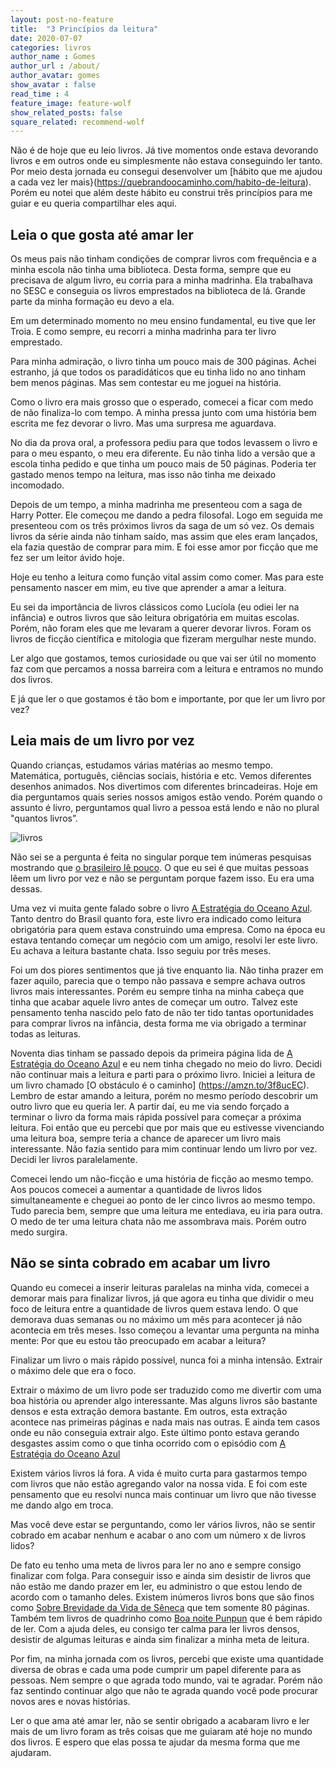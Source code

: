 ```yaml
---
layout: post-no-feature
title:  "3 Princípios da leitura"
date: 2020-07-07
categories: livros
author_name : Gomes
author_url : /about/
author_avatar: gomes
show_avatar : false
read_time : 4
feature_image: feature-wolf
show_related_posts: false
square_related: recommend-wolf
---
```


Não é de hoje que eu leio livros. Já tive momentos onde estava devorando livros e em outros onde eu simplesmente não estava conseguindo ler tanto. Por meio desta jornada eu consegui desenvolver um [hábito que me ajudou a cada vez ler mais}(https://quebrandoocaminho.com/habito-de-leitura). Porém eu notei que além deste hábito eu construi três princípios para me guiar e eu queria compartilhar eles aqui.

## Leia o que gosta até amar ler

Os meus pais não tinham condições de comprar livros com frequência e a minha escola não tinha uma biblioteca. Desta forma, sempre que eu precisava de algum livro, eu corria para a minha madrinha. Ela trabalhava no SESC e conseguia os livros emprestados na biblioteca de lá. Grande parte da minha formação eu devo a ela.

Em um determinado momento no meu ensino fundamental, eu tive que ler Troia. E como sempre, eu recorri a minha madrinha para ter livro emprestado. 

Para minha admiração, o livro tinha um pouco mais de 300 páginas. Achei estranho, já que todos os paradidáticos que eu tinha lido no ano tinham bem menos páginas. Mas sem contestar eu me joguei na história. 

Como o livro era mais grosso que o esperado, comecei a ficar com medo de não finaliza-lo com tempo. A minha pressa junto com uma história bem escrita me fez devorar o livro. Mas uma surpresa me aguardava.

No dia da prova oral, a professora pediu para que todos levassem o livro e para o meu espanto, o meu era diferente. Eu não tinha lido a versão que a escola tinha pedido e que tinha um pouco mais de 50 páginas. Poderia ter gastado menos tempo na leitura, mas isso não tinha me deixado incomodado.

Depois de um tempo, a minha madrinha me presenteou com a saga de Harry Potter. Ele começou me dando a pedra filosofal. Logo em seguida me presenteou com os três próximos livros da saga de um só vez. Os demais livros da série ainda não tinham saído, mas assim que eles eram lançados, ela fazia questão de comprar para mim. E foi esse amor por ficção que me fez ser um leitor ávido hoje.

Hoje eu tenho a leitura como função vital assim como comer. Mas para este pensamento nascer em mim, eu tive que aprender a amar a leitura. 

Eu sei da importância de livros clássicos como Lucíola (eu odiei ler na infância) e outros livros que são leitura obrigatória em muitas escolas. Porém, não foram eles que me levaram a querer devorar livros. Foram os livros de ficção científica e mitologia que fizeram mergulhar neste mundo. 

Ler algo que gostamos, temos curiosidade ou que vai ser útil no momento faz com que percamos a nossa barreira com a leitura e entramos no mundo dos livros. 

E já que ler o que gostamos é tão bom e importante, por que ler um livro por vez?

## Leia mais de um livro por vez

Quando crianças, estudamos várias matérias ao mesmo tempo. Matemática, português, ciências sociais, história e etc. Vemos diferentes desenhos animados. Nos divertimos com diferentes brincadeiras. Hoje em dia perguntamos quais series nossos amigos estão vendo. Porém quando o assunto é livro, perguntamos qual livro a pessoa está lendo e não no plural "quantos livros”.

![livros]({{site.url}}/{{site.baseurl}}img/post-assets/ler-mais/ler-mais.jpg)

Não sei se a pergunta é feita no singular porque tem inúmeras pesquisas mostrando que [o  brasileiro lê pouco](https://g1.globo.com/politica/blog/matheus-leitao/post/2019/01/06/retratos-da-leitura-no-brasil.ghtml). O que eu sei é que muitas pessoas lêem um livro por vez e não se perguntam porque fazem isso. Eu era uma dessas.

Uma vez vi muita gente falado sobre o livro [A Estratégia do Oceano Azul](https://amzn.to/31PdJ4l). Tanto dentro do Brasil quanto fora, este livro era indicado como leitura obrigatória para quem estava construindo uma empresa. Como na época eu estava tentando começar um negócio com um amigo, resolvi ler este livro. Eu achava a leitura bastante chata. Isso seguiu por três meses. 

Foi um dos piores sentimentos que já tive enquanto lia. Não tinha prazer em fazer aquilo, parecia que o tempo não passava e sempre achava outros livros mais interessantes. Porém eu sempre tinha na minha cabeça que tinha que acabar aquele livro antes de começar um outro. Talvez este pensamento tenha nascido pelo fato de não ter tido tantas oportunidades para comprar livros na infância, desta forma me via obrigado a terminar todas as leituras. 

Noventa dias tinham se passado depois da primeira página lida de [A Estratégia do Oceano Azul](https://amzn.to/31PdJ4l) e eu nem tinha chegado no meio do livro. Decidi não continuar mais a leitura e parti para o próximo livro. Iniciei a leitura de um livro chamado [O obstáculo é o caminho] (https://amzn.to/3f8ucEC). Lembro de estar amando a leitura, porém no mesmo período descobrir um outro livro que eu queria ler. A partir daí, eu me via sendo forçado a terminar o livro da forma mais rápida possível para começar a próxima leitura. Foi então que eu percebi que por mais que eu estivesse vivenciando uma leitura boa, sempre teria a chance de aparecer um livro mais interessante. Não fazia sentido para mim continuar lendo um livro por vez. Decidi ler livros paralelamente.

Comecei lendo um não-ficção e uma história de ficção ao mesmo tempo. Aos poucos comecei a aumentar a quantidade de livros lidos simultaneamente e cheguei ao ponto de ler cinco livros ao mesmo tempo. Tudo parecia bem, sempre que uma leitura me entediava, eu iria para outra. O medo de ter uma leitura  chata não me assombrava mais. Porém outro medo surgira.

## Não se sinta cobrado em acabar um livro

Quando eu comecei a inserir leituras paralelas na minha vida, comecei a demorar mais para finalizar livros, já que agora eu tinha que dividir o meu foco de leitura entre a quantidade de livros quem estava lendo. O que demorava duas semanas ou no máximo um mês para acontecer já não acontecia em três meses. Isso começou a levantar uma pergunta na minha mente: Por que eu estou tão preocupado em acabar a leitura?

Finalizar um livro o mais rápido possível, nunca foi a minha intensão. Extrair o máximo dele que era o foco. 

Extrair o máximo de um livro pode ser traduzido como me divertir com uma boa história ou aprender algo interessante. Mas alguns livros são bastante densos e esta extração demora bastante. Em outros, esta extração acontece nas primeiras páginas e nada mais nas outras. E ainda tem casos onde eu não conseguia extrair algo. Este último ponto estava gerando desgastes assim como o que tinha ocorrido com o episódio com [A Estratégia do Oceano Azul](https://amzn.to/31PdJ4l)

Existem vários livros lá fora. A vida é muito curta para gastarmos tempo com livros que não estão agregando valor na nossa vida. E foi com este pensamento que eu resolvi nunca mais continuar um livro que não tivesse me dando algo em troca.

Mas você deve estar se perguntando, como ler vários livros, não se sentir cobrado em acabar nenhum e acabar o ano com um número x de livros lidos? 

De fato eu tenho uma meta de livros para ler no ano e sempre consigo finalizar com folga. Para conseguir isso e ainda sim desistir de livros que não estão me dando prazer em ler, eu administro o que estou lendo de acordo com o tamanho deles. Existem inúmeros livros bons que são finos como [Sobre Brevidade da Vida de Sêneca](https://amzn.to/2Z5wChs) que tem somente 80 páginas. Também tem livros de quadrinho como [Boa noite Punpun](https://amzn.to/2ZNkAsi) que é bem rápido de ler. Com a ajuda deles, eu consigo ter calma para ler livros densos, desistir de algumas leituras e ainda sim finalizar a minha meta de leitura. 

Por fim, na minha jornada com os livros, percebi que existe uma quantidade diversa de obras e cada uma pode cumprir um papel diferente para as pessoas. Nem sempre o que agrada todo mundo, vai te agradar. Porém não faz sentindo continuar algo que não te agrada quando você pode procurar novos ares e novas histórias.

Ler o que ama até amar ler,  não se sentir obrigado a acabaram livro e ler mais de um livro foram as três coisas que me guiaram até hoje no mundo dos livros. E espero que elas possa te ajudar da mesma forma que me ajudaram. 

